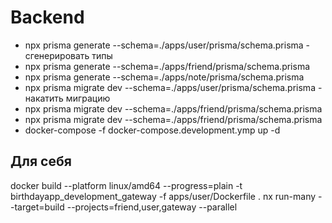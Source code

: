 # Backend

* npx prisma generate --schema=./apps/user/prisma/schema.prisma - сгенерировать типы
* npx prisma generate --schema=./apps/friend/prisma/schema.prisma
* npx prisma generate --schema=./apps/note/prisma/schema.prisma
* npx prisma migrate dev --schema=./apps/user/prisma/schema.prisma - накатить миграцию
* npx prisma migrate dev --schema=./apps/friend/prisma/schema.prisma
* npx prisma migrate dev --schema=./apps/friend/prisma/schema.prisma
* docker-compose -f docker-compose.development.ymp up -d

## Для себя

docker build --platform linux/amd64 --progress=plain -t birthdayapp_development_gateway -f apps/user/Dockerfile .
nx run-many --target=build --projects=friend,user,gateway --parallel